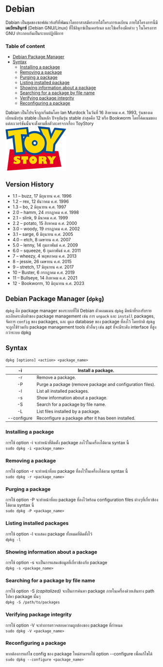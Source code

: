 # Debian
Dabian  เป็นชุดของซอฟต์แวร์เสรีที่พัฒนาโดยอาสาสมัครภายใต้โครงการเดเบียน ภายใต้โครงการนี้มี **เดเบียนลินุกซ์** (Debian GNU/Linux) ที่ใช้ลินุกซ์เป็นเคอร์เนล และใช้เครื่องมือต่าง ๆ ในโครงการ GNU ประกอบกันเป็นระบบปฏิบัติการ 

### Table of content
- [Debian Package Manager](#debian-package-manager-dpkg)
- [Syntax](#syntax)
    - [Installing a package](#installing-a-package)
    - [Removing a package](#removing-a-package)
    - [Purging a package](#purging-a-package)
    - [Listing installed package](#listing-installed-packages)
    - [Showing information about a package](#showing-information-about-a-package)
    - [Searching for a package by file name](#searching-for-a-package-by-file-name)
    - [Verifying package integrity](#verifying-package-integrity)
    - [Reconfiguring a package](#reconfiguring-a-package)

Dabian เป็นโปรเจ็กถูกเริ่มต้นโดย Ian Murdock ในวันที่ 16 สิงหาคม ค.ศ. 1993, รุ่นของเดเบียนนับรุ่น stable เป็นหลัก ปัจจุบันรุ่น stable ล่าสุดคือ 12 หรือ Bookworm โดยโค้ดเนมของแต่ละเวอร์ชันนั้นจะตั้งตามชื่อตัวละครจากเรื่อง ToyStory<br>
<img src="images\Toy_Story_logo.png" alt="drawing" width="200"/>

## Version History
- 1.1 – buzz, 17 มิถุนายน ค.ศ. 1996
- 1.2 – rex, 12 ธันวาคม ค.ศ. 1996
- 1.3 – bo, 2 มิถุนายน ค.ศ. 1997
- 2.0 – hamm, 24 กรกฎาคม ค.ศ. 1998
- 2.1 – slink, 9 มีนาคม ค.ศ. 1999
- 2.2 – potato, 15 สิงหาคม ค.ศ. 2000
- 3.0 – woody, 19 กรกฎาคม ค.ศ. 2002
- 3.1 – sarge, 6 มิถุนายน ค.ศ. 2005
- 4.0 – etch, 8 เมษายน ค.ศ. 2007
- 5.0 – lenny, 14 กุมภาพันธ์ ค.ศ. 2009
- 6.0 – squeeze, 6 กุมภาพันธ์ ค.ศ. 2011
- 7 – wheezy, 4 พฤษภาคม ค.ศ. 2013
- 8 – jessie, 26 เมษายน ค.ศ. 2015
- 9 – stretch, 17 มิถุนายน ค.ศ. 2017
- 10 – Buster, 6 กรกฎาคม ค.ศ. 2019
- 11 – Bullseye, 14 สิงหาคม ค.ศ. 2021
- 12 - Bookworm, 10 มิถุนายน ค.ศ. 2023

## Debian Package Manager (`dpkg`)

`dpkg` คือ package manager ของระบบที่ใช้ Debian ตัวคอมแมน `dpkg` มีหน้าที่รองรับรายละเอียดระดับต่ำของ package management เช่น การ `unpack` และ `install` packages, จัดการ `config` ของ packages, และ ดูแล database ของ package ที่ลงไว้ โดยปกติ `dpkg` จะถูกใช้ร่วมกับ package management tools ตัวอื่นๆ เช่น apt ที่จะมีระดับ interface ที่สูงกว่าระบบ dpkg

## Syntax

`dpkg [options] <action> <package_name>`

| -i | Install a package. |
| :-----------: | ----------- |
| -r | Remove a package. |
| -P | Purge a package (remove package and configuration files). |
| -l | List all installed packages. |
| -s | Show information about a package. |
| -S | Search for a package by file name. |
| -L | List files installed by a package. |
| --configure | Reconfigure a package after it has been installed. |

### Installing a package
การใช้ option -i จะทำหน้าที่ติดตั้ง package ลงไว้ในเครื่องได้ตาม syntax นี้<br>
`sudo dpkg -i <package_name>`

### Removing a package
การใช้ option -r จะทำหน้าที่ลบ package ที่ลงไว้ในเครื่องได้ตาม syntax นี้<br>
`sudo dpkg -r <package_name>`

### Purging a package
การใช้ option -P จะทำหน้าที่ลบ package ที่ลงไว้พร้อม configuration files ต่างๆที่เกี่ยวข้องได้ตาม syntax นี้<br>
`sudo dpkg -P <package_name>`

### Listing installed packages
การใช้ option -l จะแสดง package ทั้งหมดที่ติดตั้งไว้<br>
`dpkg -l`

### Showing information about a package
การใช้ option -s จะเป็นการแสดงข้อมูลที่เกี่ยวข้องกับ package<br>
`dpkg -s <package_name>`

### Searching for a package by file name
การใช้ option -S *(capitalized)* จะเป็นการค้นหา package ภายในเครื่องด้วยเส้นทาง path ไปหา package นั้นๆ<br>
`dpkg -S /path/to/packages`

### Verifying package integrity
การใช้ option -V จะทำการตรวจสอบความถูกต้องของ package ที่กำหนด<br>
`sudo dpkg -V <package_name>`

### Reconfiguring a package
หากต้องการแก้ไข config ของ package ใหม่สามารถใช้ option --configure เพื่อแก้ไขได้<br>
`sudo dpkg --configure <package_name>`
